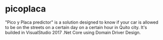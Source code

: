 # picoplaca
"Pico y Placa predictor" is a solution designed to know if your car is allowed to be on the streets on a certain day on a certain hour in Quito city.
It's builded in VisualStudio 2017 .Net Core using Domain Driver Design.
